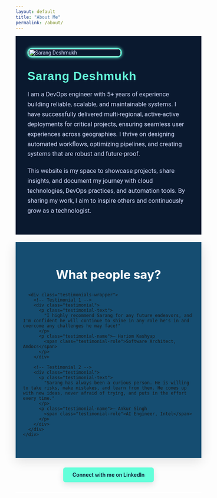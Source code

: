 ```yaml
---
layout: default
title: "About Me"
permalink: /about/
---
```


<div class="about-page">

  <!-- Photo -->
  <div class="about-photo">
    <img src="{{ '/assets/images/photo.png' | relative_url }}" alt="Sarang Deshmukh">
  </div>

  <!-- Bio -->
  <div class="about-bio">
    <h2>Sarang Deshmukh</h2>
    <p>
      I am a DevOps engineer with 5+ years of experience building reliable, scalable, and maintainable systems. I have successfully delivered multi-regional, active-active deployments for critical projects, ensuring seamless user experiences across geographies. I thrive on designing automated workflows, optimizing pipelines, and creating systems that are robust and future-proof.
    </p>
    <p>
      This website is my space to showcase projects, share insights, and document my journey with cloud technologies, DevOps practices, and automation tools. By sharing my work, I aim to inspire others and continuously grow as a technologist.
    </p>
  </div>
</div>

<!-- Testimonials (immediately after bio; skills removed) -->
<section class="testimonials-section">
  <div class="testimonials-bg"> <!-- full-width soft background wrapper -->
    <div class="container">
      <h2 class="testimonials-heading">What people say?</h2>

      <div class="testimonials-wrapper">
        <!-- Testimonial 1 -->
        <div class="testimonial">
          <p class="testimonial-text">
            "I highly recommend Sarang for any future endeavors, and I'm confident he will continue to shine in any role he's in and overcome any challenges he may face!"
          </p>
          <p class="testimonial-name">– Hariom Kashyap
            <span class="testimonial-role">Software Architect, Amdocs</span>
          </p>
        </div>

        <!-- Testimonial 2 -->
        <div class="testimonial">
          <p class="testimonial-text">
            "Sarang has always been a curious person. He is willing to take risks, make mistakes, and learn from them. He comes up with new ideas, never afraid of trying, and puts in the effort every time."
          </p>
          <p class="testimonial-name">– Ankur Singh
            <span class="testimonial-role">AI Engineer, Intel</span>
          </p>
        </div>
      </div>
    </div>
  </div>
</section>

<!-- LinkedIn Button (pulled slightly up) -->
<div class="linkedin-section">
  <a href="https://www.linkedin.com/in/sarang-deshmukh-125197182/" target="_blank" rel="noopener" class="linkedin-btn">
    Connect with me on LinkedIn
  </a>
</div>

<!-- Dark horizontal line below LinkedIn button -->
<hr class="after-linkline" />

<style>
/* Google Fonts */
@import url('https://fonts.googleapis.com/css2?family=Rubik:wght@500;700&family=Roboto:wght@400;500&display=swap');

/* Color variables */
:root{
  --page-bg: #0A192F;
  --accent-cyan: #64FFDA;
  --muted-text: #ccd6f6;
  --panel-light: #154D71;
  --card-bg: #EEE9D5;         /* requested card color */
  --card-text: #000000;       /* black text */
  --name-color: #102A43;     /* stronger dark blue for name */
  --role-color: #00809D;     /* stronger deep teal for role */
  --container-max: 1100px;
}

/* Page container (bio & photo) */
.about-page {
  display: flex;
  flex-wrap: wrap;
  align-items: center;
  gap: 2rem;
  padding: 2rem;
  background: var(--page-bg);
  font-family: 'Roboto', sans-serif;
  color: var(--muted-text);
}

/* Photo */
.about-photo {
  flex: 0 0 250px;
}
.about-photo img {
  width: 100%;
  border-radius: 12px;
  box-shadow: 0 0 8px var(--accent-cyan);
  border: 3px solid var(--accent-cyan);
  transition: transform 0.3s ease, box-shadow 0.3s ease;
}
.about-photo img:hover {
  transform: scale(1.03);
  box-shadow: 0 0 16px var(--accent-cyan);
}

/* Bio */
.about-bio {
  flex: 1 1 500px;
  font-size: 1.05rem;
}
.about-bio h2 {
  font-family: 'Rubik', sans-serif;
  font-size: 2rem;
  color: var(--accent-cyan);
  margin: 0 0 0.5rem;
  letter-spacing: 1px;
}
.about-bio p {
  line-height: 1.6;
  margin-bottom: 1.2rem;
  color: var(--muted-text);
}

/* ===== Testimonials ===== */
.testimonials-section {
  background: transparent;
  padding: 20px 0 40px 0; /* reduced space above heading */
}

/* outer light panel */
.testimonials-bg {
  background: var(--panel-light);
  padding: 40px 0 42px 0; /* default padding (bottom kept moderate) */
  box-shadow: 0 8px 30px rgba(5,10,20,0.12);
}

/* container */
.testimonials-bg .container {
  max-width: var(--container-max);
  margin: 0 auto;
  padding: 0 20px;
}

/* heading: force color and spacing so theme cannot override */
.testimonials-heading {
  color: #fff !important; /* your requested heading color */
  text-align: center !important;
  margin: 20px 0 18px 0 !important; /* tightened spacing */
  font-size: 2.05rem !important;
  font-weight: 700 !important;
  line-height: 1.15 !important;
  padding: 10px !important;
}

/* cards wrapper */
.testimonials-wrapper {
  display: flex;
  gap: 20px;
  flex-wrap: wrap;
  justify-content: center;
}

/* individual card */
.testimonial {
  background-color: var(--card-bg);
  padding: 48px 22px; /* slightly reduced padding for more compact feel */
  border-radius: 12px;
  box-shadow: 0 8px 20px rgba(10,20,30,0.08);
  flex: 1 1 360px;
  max-width: 520px;
  transition: transform 0.28s ease, box-shadow 0.28s ease;
  border: 1px solid rgba(10,20,30,0.05);
  position: relative;
  overflow: hidden;
}
.testimonial:hover {
  transform: translateY(-6px);
  box-shadow: 0 18px 36px rgba(10,20,30,0.12);
}

/* testimonial body text forced to black (important to override) */
.testimonial-text {
  color: var(--card-text) !important;
  font-size: 1.02rem;
  line-height: 1.6;
  margin-bottom: 12px;
  opacity: 1 !important;
}

/* name and role: stronger contrasting colors and forced to override theme */
.testimonial-name {
  color: var(--name-color) !important;
  font-weight: 700 !important;
  margin-top: 6px;
  display: block;
  line-height: 1.18;
  font-size: 1.02rem;
}
.testimonial-role {
  display: block;
  color: var(--role-color) !important;
  font-style: italic;
  font-weight: 600 !important;
  margin-top: 4px;
  font-size: 0.98rem;
}

/* LinkedIn button */
.linkedin-section {
  text-align: center;
  margin: -14px 0 26px 0;
}
.linkedin-section .linkedin-btn {
  text-decoration: none;
  font-weight: 600;
  border-radius: 6px;
  background-color: var(--accent-cyan);
  color: var(--page-bg) !important;
  padding: 0.72rem 1.6rem;
  display: inline-block;
  box-shadow: 0 6px 18px rgba(10,20,30,0.12);
  transition: transform 0.12s ease, box-shadow 0.12s ease;
}
.linkedin-section .linkedin-btn:hover {
  transform: translateY(-2px);
  box-shadow: 0 12px 26px rgba(10,20,30,0.16);
}

/* Divider */
.after-linkline {
  max-width: 720px;
  margin: 12px auto 44px auto;
  border: none;
  height: 3px;
  background: #fff;
  border-radius: 2px;
}

/* ===== Responsive tweaks ===== */
@media (max-width: 900px) {
  .about-photo { flex: 0 0 180px; }
  .testimonials-bg { padding: 28px 0 30px 0; } /* reduced overall padding */
  .testimonials-heading { font-size: 1.95rem !important; }
  .testimonials-wrapper { gap: 18px; }
  .testimonial { padding: 24px 18px; }
}
@media (max-width: 700px) {
  .about-page {
    flex-direction: column;
    align-items: flex-start;
    padding: 1.5rem;
  }
  .about-photo {
    flex: 0 0 150px;
    margin-bottom: 1rem;
  }
  .about-bio { text-align: left; }
  .testimonials-wrapper {
    flex-direction: column;
    gap: 16px;
  }
  .testimonial {
    max-width: 100%;
    padding: 16px 14px; /* reduced inner padding on mobile */
  }
  /* critical: reduce bottom padding of the light panel on mobile so it doesn't look too tall */
  .testimonials-bg {
    padding: 16px 0 12px 0 !important; /* much smaller bottom padding on mobile */
  }
  .testimonials-heading {
    margin-bottom: 14px !important;
    font-size: 1.6rem !important;
  }
  .linkedin-section { margin: -8px 0 20px 0; }
  .after-linkline { margin-bottom: 20px; }
}
</style>
